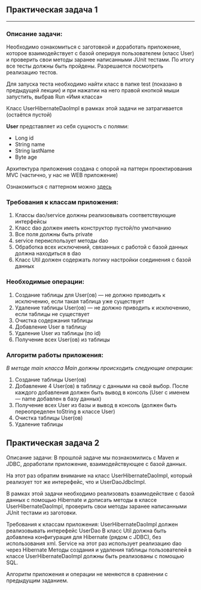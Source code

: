 
## Практическая задача 1
___

### **Описание задачи:**

Необходимо ознакомиться с заготовкой и доработать приложение, которое взаимодействует с базой оперируя пользователем (класс User) и проверить свои методы заранее написанными JUnit тестами. По итогу все тесты должны быть пройдены. Разрешается посмотреть реализацию тестов.

Для запуска теста необходимо найти класс в папке test (показано в предыдущей лекции) и при нажатии на него правой кнопкой мыши запустить, выбрав Run «Имя класса»

Класс UserHibernateDaoImpl  в рамках этой задачи не затрагивается (остаётся пустой)

**User**  представляет из себя сущность с полями:

-   Long id
-   String name
-   String lastName
-   Byte age

Архитектура приложения создана с опорой на паттерн проектирования MVC (частично, у нас не WEB приложение)

Ознакомиться с паттерном можно  [здесь](https://pro-java.ru/patterny-proektirovaniya-java/chto-takoe-pattern-proektirovaniya-mvc-v-java/)

### **Требования к классам приложения:**

1.  Классы dao/service  должны реализовывать соответствующие интерфейсы
2.  Класс dao  должен иметь конструктор пустой/по умолчанию
3.  Все поля должны быть private
4.  service переиспользует методы dao
5.  Обработка всех исключений, связанных с работой с базой данных должна находиться в dao
6.  Класс Util  должен содержать логику настройки соединения с базой данных

### **Необходимые операции:**

1.  Создание таблицы для User(ов) — не должно приводить к исключению, если такая таблица уже существует
2.  Удаление таблицы User(ов) — не должно приводить к исключению, если таблицы не существует
3.  Очистка содержания таблицы
4.  Добавление User в таблицу
5.  Удаление User  из таблицы (по id)
6.  Получение всех User(ов) из таблицы

### **Алгоритм работы приложения**:

_В методе_ _main класса Main должны происходить следующие операции:_

1.  Создание таблицы User(ов)
2.  Добавление 4 User(ов) в таблицу с данными на свой выбор. После каждого добавления должен быть вывод в консоль (User  с именем — name добавлен в базу данных)
3.  Получение всех User из базы и вывод в консоль (должен быть переопределен toString  в классе User)
4.  Очистка таблицы User(ов)
5.  Удаление таблицы

## Практическая задача 2

Описание задачи:
В прошлой задаче мы познакомились с Maven и JDBC, доработали приложение, взаимодействующее с базой данных.

На этот раз обратим внимание на класс UserHibernateDaoImpl, который реализует тот же интерефейс, что и UserDaoJdbcImpl.

В рамках этой задачи необходимо реализовать взаимодействие с базой данных с помощью Hibernate и дописать методы в классе UserHibernateDaoImpl, проверить свои методы заранее написанными JUnit тестами из заготовки.



Требования к классам приложения:
UserHibernateDaoImpl должен реализовывать интерефейс UserDao
В класс Util должна быть добавлена конфигурация для Hibernate (рядом с JDBC), без использования xml.
Service на этот раз использует реализацию dao через Hibernate
Методы создания и удаления таблицы пользователей в классе UserHibernateDaoImpl должны быть реализованы с помощью SQL.


Алгоритм приложения и операции не меняются в сравнении с предыдущим заданием. 